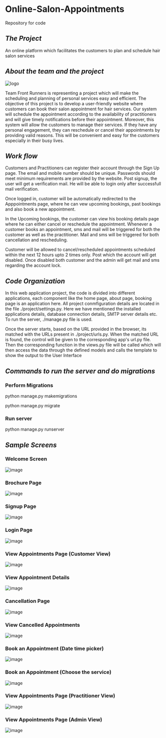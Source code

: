 # Online-Salon-Appointments
Repository for code

## *The Project*
An online platform which facilitates the customers to plan and schedule hair salon services


## *About the team and the project*

![logo](https://user-images.githubusercontent.com/17834899/205514008-0b220eb7-7e0f-4b57-8c8c-5a1ef6fdc91d.png)

Team Front Runners is representing a project which will make the scheduling and planning of personal services easy and efficient.
The objective of this project is to develop a user-friendly website where customers can book their salon appointment for hair services.
Our system will schedule the appointment according to the availability of practitioners and will give timely notifications before their appointment.
Moreover, this system will allow the customers to manage their services.
If they have any personal engagement, they can reschedule or cancel their appointments by providing valid reasons.
This will be convenient and easy for the customers especially in their busy lives.



## *Work flow*
Customers and Practitioners can register their account through the Sign Up page. The email and mobile number should be unique. Passwords should meet minimum requirements
are provided by the website. Post signup, the user will get a verification mail. He will be able to login only after successfull mail verification. 

Once logged in, customer will be automatically redirected to the Apppointments page, where he can vew upcoming bookings, past bookings and also book a new appointment.

In the Upcoming bookings, the customer can view his booking details page where he can either cancel or reschedule the appointment. Whenever a customer books an appointment, sms and mail will be triggered for both the customer as well as the practitioner. Mail and sms will be triggered for both cancellation and rescheduling.

Customer will be allowed to cancel/rescheduled appointments scheduled within the next 12 hours upto 2 times only. Post which the account will get disabled. Once disabled both customer and the admin will get mail and sms regarding the account lock.



## *Code Organization*
In this web application project, the code is divided into different applications, each component like the home page, about page, booking page is an application here. All project conmfiguration details
are located in the file ./project/settings.py. Here we have mentioned the installed applications details, database connection details, SMTP server details etc. To run the server, ./manage.py file is used.

Once the server starts, based on the URL provided in the browser, its matched with the URLs present in
./project/urls.py. When the matched URL is found, the control will be given to the corresponding app's
url.py file. Then the corresponding function in the views.py file will be called which will then access the data through the defined models and calls the template to show the output to the User Interface


## *Commands to run the server and do migrations*

### Perform Migrations
python manage.py makemigrations

python manage.py migrate

### Run server
python manage.py runserver




## *Sample Screens*
### Welcome Screen
![image](https://user-images.githubusercontent.com/17834899/205507872-02c1d081-c529-4ab8-bae6-71cb0f505461.png)




### Brochure Page
![image](https://user-images.githubusercontent.com/17834899/205507893-7698bd70-41fa-4230-af76-7b28283630be.png)




### Signup Page
![image](https://user-images.githubusercontent.com/17834899/205507911-558dd1ab-f2de-432e-a30f-9cf642cc5267.png)




### Login Page
![image](https://user-images.githubusercontent.com/17834899/205507927-6310ef32-23c0-4d0b-b7aa-0c030ad1cca2.png)




### View Appointments Page (Customer View)
![image](https://user-images.githubusercontent.com/17834899/205507939-73fbb7e8-541c-4177-bd20-674622809fd7.png)




### View Appointment Details
![image](https://user-images.githubusercontent.com/17834899/205507943-38081d46-b0bc-4b97-a6be-ad8320f615a7.png)




### Cancellation Page
![image](https://user-images.githubusercontent.com/17834899/205507952-10503f5c-5f4f-4127-8e89-10e3be3792da.png)




### View Cancelled Appointments
![image](https://user-images.githubusercontent.com/17834899/205507956-fd6ff5b8-d4fb-40cb-bf14-9a1a5d1bdbf5.png)




### Book an Appointment (Date time picker)
![image](https://user-images.githubusercontent.com/17834899/205507964-05c49d7e-15fe-4f7b-af3e-88422eb5b2c6.png)




### Book an Appointment (Choose the service)
![image](https://user-images.githubusercontent.com/17834899/205507979-9a1f59bb-d57a-464d-8748-8b516d93972c.png)




### View Appointments Page (Practitioner View)
![image](https://user-images.githubusercontent.com/17834899/205508011-c99456c8-0da7-4b64-bf17-af60a8de577e.png)




### View Appointments Page (Admin View)
![image](https://user-images.githubusercontent.com/17834899/205508026-0a96bf14-e97d-4ede-aa7b-4210bf43f760.png)


